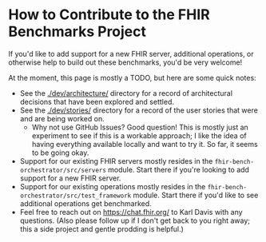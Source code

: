 # How to Contribute to the FHIR Benchmarks Project

If you'd like to add support for a new FHIR server, additional operations,
  or otherwise help to build out these benchmarks,
  you'd be very welcome!

At the moment, this page is mostly a TODO, but here are some quick notes:

* See the [./dev/architecture/](./dev/architecture) directory
    for a record of architectural decisions that have been explored and settled.
* See the [./dev/stories/](./dev/stories) directory
    for a record of the user stories that were and are being worked on.
    * Why not use GitHub Issues?
      Good question!
      This is mostly just an experiment to see if this is a workable approach;
        I like the idea of having everything available locally and want to try it.
      So far, it seems to be going okay.
* Support for our existing FHIR servers mostly resides in the
    `fhir-bench-orchestrator/src/servers` module.
  Start there if you're looking to add support for a new FHIR server.
* Support for our existing operations mostly resides in the
    `fhir-bench-orchestrator/src/test_framework` module.
  Start there if you'd like to see additional operations get benchmarked.
* Feel free to reach out on <https://chat.fhir.org/> 
    to Karl Davis with any questions.
  (Also please follow up if I don't get back to you right away;
    this a side project and gentle prodding is helpful.)
